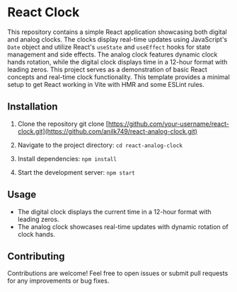 # React Clock

This repository contains a simple React application showcasing both digital and analog clocks. The clocks display real-time updates using JavaScript's `Date` object and utilize React's `useState` and `useEffect` hooks for state management and side effects. The analog clock features dynamic clock hands rotation, while the digital clock displays time in a 12-hour format with leading zeros. This project serves as a demonstration of basic React concepts and real-time clock functionality.
This template provides a minimal setup to get React working in Vite with HMR and some ESLint rules.

## Installation

1. Clone the repository
   git clone [https://github.com/your-username/react-clock.git](https://github.com/anilk749/react-analog-clock.git)

2. Navigate to the project directory: `cd react-analog-clock`

3. Install dependencies: `npm install`

4. Start the development server: `npm start`

## Usage

-   The digital clock displays the current time in a 12-hour format with leading zeros.
-   The analog clock showcases real-time updates with dynamic rotation of clock hands.

## Contributing

Contributions are welcome! Feel free to open issues or submit pull requests for any improvements or bug fixes.
